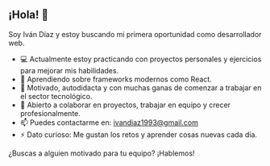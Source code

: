 ## ¡Hola! 👋

Soy Iván Díaz y estoy buscando mi primera oportunidad como desarrollador web.

- 💻 Actualmente estoy practicando con proyectos personales y ejercicios para mejorar mis habilidades.
- 🌱 Aprendiendo sobre frameworks modernos como React.
- 🚀 Motivado, autodidacta y con muchas ganas de comenzar a trabajar en el sector tecnológico.
- 🤝 Abierto a colaborar en proyectos, trabajar en equipo y crecer profesionalmente.
- 📫 Puedes contactarme en: ivandiaz1993@gmail.com
- ⚡ Dato curioso: Me gustan los retos y aprender cosas nuevas cada día.

¿Buscas a alguien motivado para tu equipo? ¡Hablemos!

